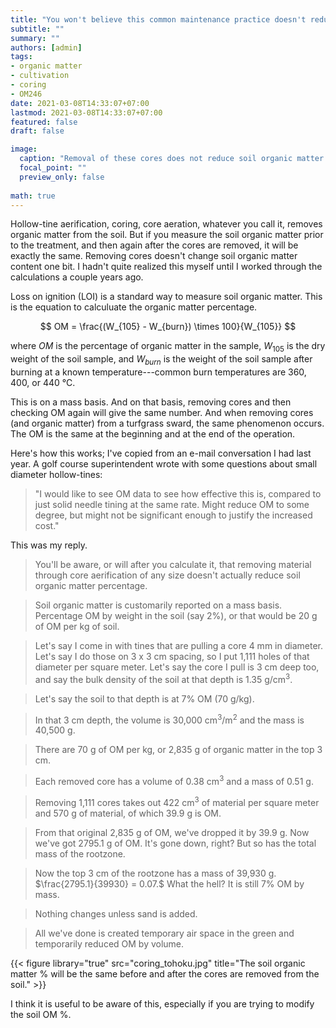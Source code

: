 ```yaml
---
title: "You won't believe this common maintenance practice doesn't reduce organic matter at all"
subtitle: ""
summary: ""
authors: [admin]
tags: 
- organic matter
- cultivation
- coring
- OM246
date: 2021-03-08T14:33:07+07:00
lastmod: 2021-03-08T14:33:07+07:00
featured: false
draft: false

image:
  caption: "Removal of these cores does not reduce soil organic matter %"
  focal_point: ""
  preview_only: false
  
math: true
---
```


Hollow-tine aerification, coring, core aeration, whatever you call it, removes organic matter from the soil. But if you measure the soil organic matter prior to the treatment, and then again after the cores are removed, it will be exactly the same. Removing cores doesn't change soil organic matter content one bit. I hadn't quite realized this myself until I worked through the calculations a couple years ago. 

Loss on ignition (LOI) is a standard way to measure soil organic matter. This is the equation to calculuate the organic matter percentage.

$$ OM = \frac{(W_{105} - W_{burn}) \times 100}{W_{105}} $$

where $OM$ is the percentage of organic matter in the sample, $W_{105}$ is the dry weight of the soil sample, and $W_{burn}$ is the weight of the soil sample after burning at a known temperature---common burn temperatures are 360, 400, or 440 °C.

This is on a mass basis. And on that basis, removing cores and then checking OM again will give the same number. And when removing cores (and organic matter) from a turfgrass sward, the same phenomenon occurs. The OM is the same at the beginning and at the end of the operation.

Here's how this works; I've copied from an e-mail conversation I had last year. A golf course superintendent wrote with some questions about small diameter hollow-tines:

> "I would like to see OM data to see how effective this is, compared to just solid needle tining at the same rate. Might reduce OM to some degree, but might not be significant enough to justify the increased cost."

This was my reply.

> You'll be aware, or will after you calculate it, that removing material through core aerification of any size doesn't actually reduce soil organic matter percentage. 

> Soil organic matter is customarily reported on a mass basis. Percentage OM by weight in the soil (say 2%), or that would be 20 g of OM per kg of soil.

> Let's say I come in with tines that are pulling a core 4 mm in diameter. Let's say I do those on 3 x 3 cm spacing, so I put 1,111 holes of that diameter per square meter. Let's say the core I pull is 3 cm deep too, and say the bulk density of the soil at that depth is 1.35 g/cm<sup>3</sup>.

> Let's say the soil to that depth is at 7% OM (70 g/kg).

> In that 3 cm depth, the volume is 30,000 cm<sup>3</sup>/m<sup>2</sup> and the mass is 40,500 g.

> There are 70 g of OM per kg, or 2,835 g of organic matter in the top 3 cm.

> Each removed core has a volume of 0.38 cm<sup>3</sup> and a mass of 0.51 g.

> Removing 1,111 cores takes out 422 cm<sup>3</sup> of material per square meter and 570 g of material, of which 39.9 g is OM.

> From that original 2,835 g of OM, we've dropped it by 39.9 g. Now we've got 2795.1 g of OM. It's gone down, right? But so has the total mass of the rootzone.

> Now the top 3 cm of the rootzone has a mass of 39,930 g. $\frac{2795.1}{39930} = 0.07.$ What the hell? It is still 7% OM by mass. 

> Nothing changes unless sand is added.

> All we've done is created temporary air space in the green and temporarily reduced OM by volume.

{{< figure library="true" src="coring_tohoku.jpg" title="The soil organic matter % will be the same before and after the cores are removed from the soil." >}}

I think it is useful to be aware of this, especially if you are trying to modify the soil OM %. 


